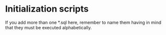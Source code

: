 # Initialization scripts

If you add more than one \*.sql here, remember to name them having in mind that
they must be executed alphabetically.
